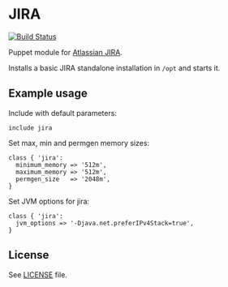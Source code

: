 # JIRA

[![Build Status](https://travis-ci.org/antonlindstrom/puppet-jira.png?branch=master)](https://travis-ci.org/antonlindstrom/puppet-jira)

Puppet module for [Atlassian JIRA](https://www.atlassian.com/software/jira).

Installs a basic JIRA standalone installation in `/opt` and starts it.

## Example usage

Include with default parameters:

    include jira

Set max, min and permgen memory sizes:

    class { 'jira':
      minimum_memory => '512m',
      maximum_memory => '512m',
      permgen_size   => '2048m',
    }

Set JVM options for jira:

    class { 'jira':
      jvm_options => '-Djava.net.preferIPv4Stack=true',
    }

## License

See [LICENSE](LICENSE) file.

